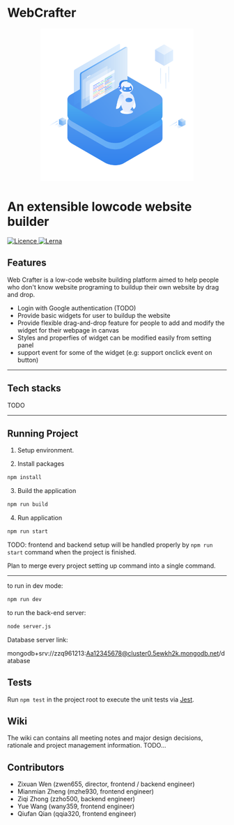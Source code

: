 # WebCrafter

<p align="center">
  <img src="./assets/logo.svg" width="350" />
  <h1>An extensible lowcode website builder</h1>
  <a href="https://img.shields.io/badge/License-GPLv3-blue.svg">
    <img alt="Licence" src="https://img.shields.io/badge/License-GPLv3-blue.svg">
  </a>
    <a href="https://lerna.js.org/">
    <img alt="Lerna" src="https://img.shields.io/badge/maintained%20with-lerna-cc00ff.svg">
  </a>
</p>

## Features

Web Crafter is a low-code website building platform aimed to help people who don't know website programing to buildup their own website by drag and drop.
- Login with Google authentication (TODO)
- Provide basic widgets for user to buildup the website
- Provide flexible drag-and-drop feature for people to add and modify the widget for their webpage in canvas
- Styles and properfies of widget can be modified easily from setting panel
- support event for some of the widget (e.g: support onclick event on button)

---

## Tech stacks
TODO

---

## Running Project

1. Setup environment.

2. Install packages

```bash
npm install
```

3. Build the application

```bash
npm run build
```

4. Run application

```bash
npm run start
```

TODO: frontend and backend setup will be handled properly by `npm run start` command when the project is finished.

Plan to merge every project setting up command into a single command.

---

to run in dev mode:

```bash
npm run dev
```

to run the back-end server:

```bash
node server.js
```
Database server link:

mongodb+srv://zzq961213:Aa12345678@cluster0.5ewkh2k.mongodb.net/database

## Tests

Run `npm test` in the project root to execute the unit tests via [Jest](https://jestjs.io).

## Wiki

The wiki can contains all meeting notes and major design decisions, rationale and project management information.
TODO...

## Contributors

- Zixuan Wen (zwen655, director, frontend / backend engineer)
- Mianmian Zheng (mzhe930, frontend engineer)
- Ziqi Zhong (zzho500, backend engineer)
- Yue Wang (wany359, frontend engineer)
- Qiufan Qian (qqia320, frontend engineer)
